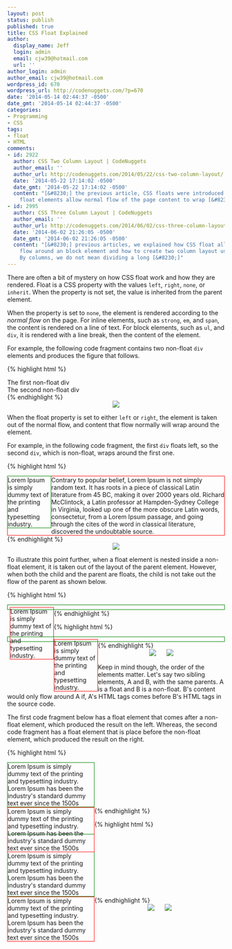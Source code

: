 ```yaml
---
layout: post
status: publish
published: true
title: CSS Float Explained
author:
  display_name: Jeff
  login: admin
  email: cjw39@hotmail.com
  url: ''
author_login: admin
author_email: cjw39@hotmail.com
wordpress_id: 670
wordpress_url: http://codenuggets.com/?p=670
date: '2014-05-14 02:44:37 -0500'
date_gmt: '2014-05-14 02:44:37 -0500'
categories:
- Programming
- CSS
tags:
- float
- HTML
comments:
- id: 2922
  author: CSS Two Column Layout | CodeNuggets
  author_email: ''
  author_url: http://codenuggets.com/2014/05/22/css-two-column-layout/
  date: '2014-05-22 17:14:02 -0500'
  date_gmt: '2014-05-22 17:14:02 -0500'
  content: "[&#8230;] the previous article, CSS floats were introduced. To recap,
    float elements allow normal flow of the page content to wrap [&#8230;]"
- id: 2995
  author: CSS Three Column Layout | CodeNuggets
  author_email: ''
  author_url: http://codenuggets.com/2014/06/02/css-three-column-layout/
  date: '2014-06-02 21:26:05 -0500'
  date_gmt: '2014-06-02 21:26:05 -0500'
  content: "[&#8230;] previous articles, we explained how CSS float allow text to
    flow around an block element and how to create two column layout using floats.
    By columns, we do not mean dividing a long [&#8230;]"
---
```

There are often a bit of mystery on how CSS float work and how they are rendered. Float is a CSS property with the values `left`, `right`, `none`, or `inherit`. When the property is not set, the value is inherited from the parent element.

When the property is set to `none`, the element is rendered according to the <em>normal flow</em> on the page. For inline elements, such as `strong`, `em`, and `span`, the content is rendered on a line of text. For block elements, such as `ul`, and `div`, it is rendered with a line break, then the content of the element.

For example, the following code fragment contains two non-float `div` elements and produces the figure that follows.

{% highlight html %}
<div style="float:none">The first non-float div</div>
<div style="float:none">The second non-float div</div>
{% endhighlight %}

<center><img src="http://codenuggets.com/wp-content/figures/css-float-explained/nonfloat.png"></center>

When the float property is set to either `left` or `right`, the element is taken out of the normal flow, and content that flow normally will wrap around the element.

For example, in the following code fragment, the first `div` floats left, so the second `div`, which is non-float, wraps around the first one.

{% highlight html %}
<div style="float:left; width:100px; border:1px solid green">Lorem Ipsum is simply dummy text of the printing and typesetting industry.
</div>

<div style="float:none; border:1px solid red">Contrary to popular belief, Lorem Ipsum is not simply random text. It has roots in a piece of classical Latin literature from 45 BC, making it over 2000 years old. Richard McClintock, a Latin professor at Hampden-Sydney College in Virginia, looked up one of the more obscure Latin words, consectetur, from a Lorem Ipsum passage, and going through the cites of the word in classical literature, discovered the undoubtable source.
</div>
{% endhighlight %}

<center><img src="http://codenuggets.com/wp-content/figures/css-float-explained/floats.png"></center>

To illustrate this point further, when a float element is nested inside a non-float element, it is taken out of the layout of the parent element. However, when both the child and the parent are floats, the child is not take out the flow of the parent as shown below.

{% highlight html %}
<div style="border:1px solid green; padding:5px">
    <div style="float:left;width:100px;border:1px solid red">Lorem Ipsum is simply dummy text of the printing and typesetting industry.
    </div>
</div>
{% endhighlight %}

{% highlight html %}
<div style="border:1px solid green; padding:5px">
    <div style="float:left;width:100px;border:1px solid red">Lorem Ipsum is simply dummy text of the printing and typesetting industry.</div>
</div>
{% endhighlight %}

<center><img src="http://codenuggets.com/wp-content/figures/css-float-explained/nested1.png" style="margin-right:20px"> <img src="http://codenuggets.com/wp-content/figures/css-float-explained/nested2.png"></center>

Keep in mind though, the order of the elements matter. Let's say two sibling elements, A and B, with the same parents. A is a float and B is a non-float. B's content would only flow around A if, A's HTML tags comes before B's HTML tags in the source code.

The first code fragment below has a float element that comes after a non-float element, which produced the result on the left. Whereas, the second code fragment has a float element that is place before the non-float element, which produced the result on the right.

{% highlight html %}
<div style="float:none;width:200px;border:1px solid green">Lorem Ipsum is simply dummy text of the printing and typesetting industry. Lorem Ipsum has been the industry's standard dummy text ever since the 1500s
</div>

<div style="float:left;width:200px;border:1px solid red">Lorem Ipsum is simply dummy text of the printing and typesetting industry. Lorem Ipsum has been the industry's standard dummy text ever since the 1500s</div>
{% endhighlight %}

{% highlight html %}
<div style="float:none;width:200px;border:1px solid green">Lorem Ipsum is simply dummy text of the printing and typesetting industry. Lorem Ipsum has been the industry's standard dummy text ever since the 1500s
</div>

<div style="float:left;width:200px;border:1px solid red">Lorem Ipsum is simply dummy text of the printing and typesetting industry. Lorem Ipsum has been the industry's standard dummy text ever since the 1500s</div>
{% endhighlight %}

<center><img src="http://codenuggets.com/wp-content/figures/css-float-explained/order1.png" style="margin-right:20px"> <img src="http://codenuggets.com/wp-content/figures/css-float-explained/order2.png"></center>